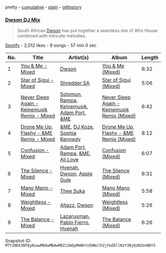 pretty - [cumulative](/playlists/cumulative/37i9dQZF1DWVjcw3kE9Rbw.md) - [plain](/playlists/plain/37i9dQZF1DWVjcw3kE9Rbw) - [githistory](https://github.githistory.xyz/mackorone/spotify-playlist-archive/blob/main/playlists/plain/37i9dQZF1DWVjcw3kE9Rbw)

### [Dwson DJ Mix](https://open.spotify.com/playlist/37i9dQZF1DWVjcw3kE9Rbw)

> South African <a href="spotify:artist:60ZIrIA1iT9NStXmdAuhjR">Dwson</a> has put together a seamless mix of Afro House combined with intricate melodies.

[Spotify](https://open.spotify.com/user/spotify) - 2,012 likes - 9 songs - 57 min 0 sec

| No. | Title | Artist(s) | Album | Length |
|---|---|---|---|---|
| 1 | [You & Me \- Mixed](https://open.spotify.com/track/2QwyfkzNmtY5UcftvMb7sc) | [Dwson](https://open.spotify.com/artist/60ZIrIA1iT9NStXmdAuhjR) | [You & Me \(Mixed\)](https://open.spotify.com/album/1M2wcmZHkEPNHoi6MJW7AH) | 6:32 |
| 2 | [Star of Sigui \- Mixed](https://open.spotify.com/track/48vjt9YOmLKNOjPwlDT1os) | [Shredder SA](https://open.spotify.com/artist/6hBPDqbndpJwIQjTXJRd7h) | [Star of Sigui \(Mixed\)](https://open.spotify.com/album/23OpDXnm9iLXixfkgnm5t2) | 5:06 |
| 3 | [Never Sleep Again \- Keinemusik Remix \- Mixed](https://open.spotify.com/track/6NFzfBYR5dO8QfgUV8BH3y) | [Solomun](https://open.spotify.com/artist/5wJK4kQAkVGjqM9x46KQOC), [Rampa](https://open.spotify.com/artist/08jywfUS0hp8XYlYs0cvz8), [Keinemusik](https://open.spotify.com/artist/26WKgv73kRHD0gEDKD1i8j), [Adam Port](https://open.spotify.com/artist/2loEsOijJ6XiGzWYFXMIRk), [&ME](https://open.spotify.com/artist/5mIowAJMp7RKNheelruV5z) | [Never Sleep Again \- Keinemusik Remix \(Mixed\)](https://open.spotify.com/album/0jF4v3Xjj7duz5Ym8GQVIQ) | 6:42 |
| 4 | [Drone Me Up, Flashy \- &ME Remix \- Mixed](https://open.spotify.com/track/4T2VYyHENNfJU974zBibfp) | [&ME](https://open.spotify.com/artist/5mIowAJMp7RKNheelruV5z), [DJ Koze](https://open.spotify.com/artist/1kR99O4MgSTasyeJh8UFCg), [Sophia Kennedy](https://open.spotify.com/artist/1bQat2UgYwJAsNOrZxcfa5) | [Drone Me Up, Flashy \- &ME Remix \(Mixed\)](https://open.spotify.com/album/2VBSzFxkZsQ4K3uaTRHosc) | 8:12 |
| 5 | [Confusion \- Mixed](https://open.spotify.com/track/5JBapL4gnTc3VU632CLIAS) | [Adam Port](https://open.spotify.com/artist/2loEsOijJ6XiGzWYFXMIRk), [Rampa](https://open.spotify.com/artist/08jywfUS0hp8XYlYs0cvz8), [&ME](https://open.spotify.com/artist/5mIowAJMp7RKNheelruV5z), [Ali Love](https://open.spotify.com/artist/5XJp0gYotUfFraS626GSge) | [Confusion \(Mixed\)](https://open.spotify.com/album/3X4XHPPXLfBaPpNiCl8rvL) | 6:07 |
| 6 | [The Silence \- Mixed](https://open.spotify.com/track/5AQvxQKdJiNXZua8sD4YBy) | [Hyenah](https://open.spotify.com/artist/1YUlJfwsUoerJd3mCK6Ccu), [Dwson](https://open.spotify.com/artist/60ZIrIA1iT9NStXmdAuhjR), [Apple Gule](https://open.spotify.com/artist/6qQiyy1hXfRttZvgHqdwM1) | [The Silence \(Mixed\)](https://open.spotify.com/album/4WJkrRYPMlKzVyCdLYchTX) | 6:31 |
| 7 | [Mano Mano \- Mixed](https://open.spotify.com/track/1Q3NtYMygH5rJp4lYKmaIb) | [Thee Suka](https://open.spotify.com/artist/0UKxhX9dIF8XkLRbKrQcoN) | [Mano Mano \(Mixed\)](https://open.spotify.com/album/7659WVYbXKIpW4lETj4jsD) | 5:58 |
| 8 | [Weightless \- Mixed](https://open.spotify.com/track/6SH2i1WuAJywSqhIcmks6n) | [Atjazz](https://open.spotify.com/artist/5E1HWPplEsztsh2zh1c9mH), [Dwson](https://open.spotify.com/artist/60ZIrIA1iT9NStXmdAuhjR) | [Weightless \(Mixed\)](https://open.spotify.com/album/3INTl0Y1crB8HTkmTIjidW) | 5:26 |
| 9 | [The Balance \- Mixed](https://open.spotify.com/track/4VuGkPwoY1B3uPqjDeemFT) | [Lazarusman](https://open.spotify.com/artist/4Sh3sUk5Pq69gqPHT89aCc), [Pablo Fierro](https://open.spotify.com/artist/5N7gp2n04e1TJ6MaKyvrbI), [Hyenah](https://open.spotify.com/artist/1YUlJfwsUoerJd3mCK6Ccu) | [The Balance \(Mixed\)](https://open.spotify.com/album/36CMopIkVY2Z31bsumjOeX) | 6:26 |

Snapshot ID: `MTY2NDk3NTQyNiwwMDAwMDAwMDZiZmQyMmNhYzE0NzlhZjFmZDllNzY3NjQzN2UxNDY5`
